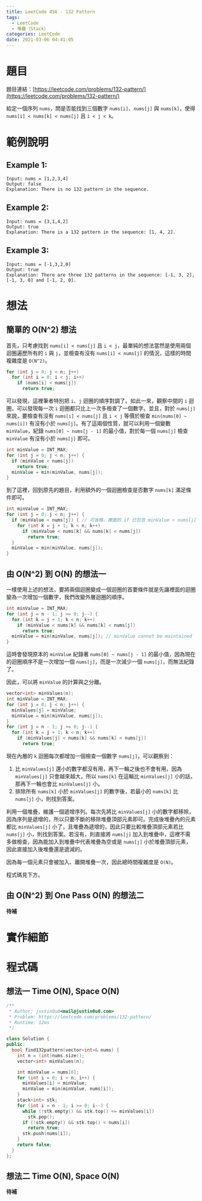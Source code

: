 ```yaml
---
title: LeetCode 456 - 132 Pattern
tags:
  - LeetCode
  - 堆疊（Stack）
categories: LeetCode
date: 2021-03-06 04:41:05
---
```


# 題目
題目連結：[https://leetcode.com/problems/132-pattern/](https://leetcode.com/problems/132-pattern/)

給定一個序列 `nums`，問是否能找到三個數字 `nums[i]`、`nums[j]` 與 `nums[k]`，使得 `nums[i] < nums[k] < nums[j]` 且 `i < j < k`。

# 範例說明

## Example 1:

```
Input: nums = [1,2,3,4]
Output: false
Explanation: There is no 132 pattern in the sequence.
```

<!-- More -->

## Example 2:

```
Input: nums = [3,1,4,2]
Output: true
Explanation: There is a 132 pattern in the sequence: [1, 4, 2].
```

## Example 3:

```
Input: nums = [-1,3,2,0]
Output: true
Explanation: There are three 132 patterns in the sequence: [-1, 3, 2], [-1, 3, 0] and [-1, 2, 0].
```

# 想法

## 簡單的 O(N^2) 想法

首先，只考慮找到 `nums[i] < nums[j]` 且 `i < j`，最單純的想法當然是使用兩個迴圈遍歷所有的 `i` 與 `j`，並檢查有沒有 `nums[i] < nums[j]` 的情況，這樣的時間複雜度是 `O(N^2)`。
```cpp
for (int j = 0; j < n; j++)
  for (int i = 0; i < j; i++)
    if (nums[i] < nums[j])
      return true;
```

可以發現，這裡筆者特別把 `i`、`j` 迴圈的順序對調了。如此一來，觀察中間的 `i` 迴圈，可以發現每一次 `i` 迴圈都只比上一次多檢查了一個數字。並且，對於 `nums[j]` 來說，要檢查有沒有 `nums[i] < nums[j]` 且 `i < j` 等價於檢查 `min(nums[0] ~ nums[i])` 有沒有小於 `nums[j]`。有了這兩個性質，就可以利用一個變數 `minValue`，紀錄 `nums[0] ~ nums[j - 1]` 的最小值，對於每一個 `nums[j]` 檢查 `minValue` 有沒有小於 `nums[j]` 即可。
```cpp
int minValue = INT_MAX;
for (int j = 0; j < n; j++) {
  if (minValue < nums[j])
    return true;
  minValue = min(minValue, nums[j]);
}
```

到了這裡，回到原先的題目，利用額外的一個迴圈檢查是否數字 `nums[k]` 滿足條件即可。
```cpp
int minValue = INT_MAX;
for (int j = 0; j < n; j++) {
  if (minValue < nums[j]) { // 可省略，裡面的 if 已包含 minValue < nums[j] 的判斷
    for (int k = j + 1; k < n; k++)
      if (minValue < nums[k] && nums[k] < nums[j])
        return true;
  }
  minValue = min(minValue, nums[j]);
}
```

## 由 O(N^2) 到 O(N) 的想法一

一樣使用上述的想法，要將兩個迴圈變成一個迴圈的首要條件就是先讓裡面的迴圈變為一次增加一個數字，我們改變外層迴圈的順序。

```cpp
int minValue = INT_MAX;
for (int j = n - 1; j >= 0; j--) {
  for (int k = j + 1; k < n; k++)
    if (minValue < nums[k] && nums[k] < nums[j])
      return true;
  minValue = min(minValue, nums[j]); // minValue cannot be maintained
}
```

這時會發現原本的 `minValue` 紀錄著 `nums[0] ~ nums[j - 1]` 的最小值，因為現在的迴圈順序不是一次增加一個 `nums[j]`，而是一次減少一個 `nums[j]`，而無法紀錄了。

因此，可以將 `minValue` 的計算與之分離。

```cpp
vector<int> minValues(n);
int minValue = INT_MAX;
for (int j = 0; j < n; j++) {
  minValues[j] = minValue;
  minValue = min(minValue, nums[j]);
}
for (int j = n - 1; j >= 0; j--) {
  for (int k = j + 1; k < n; k++)
    if (minValues[j] < nums[k] && nums[k] < nums[j])
      return true;
```

現在內層的 `k` 迴圈每次都增加一個檢查一個數字 `nums[j]`，可以觀察到：
1. 比 `minValues[j]` 還小的數字都沒有用，再下一輪之後也不會有用，因為 `minValues[j]` 只會越來越大，所以 `nums[k]` 在這輪比 `minValues[j]` 小的話，那再下一輪也會比 `minValues[j]` 小。
2. 排除所有 `nums[k]` 小於 `minValues[j]` 的數字後，若最小的 `nums[k]` 比 `nums[j]` 小，則找到答案。

利用一個堆疊，維護一個遞增序列。每次先將比 `minValues[j]` 小的數字都移除，因為序列是遞增的，所以只要不斷的移除堆疊頂部元素即可。完成後堆疊內的元素都比 `minValues[j]` 小了，且堆疊為遞增的，因此只要比較堆疊頂部元素若比 `nums[j]` 小，則找到答案。若沒有，則直接將 `nums[j]` 加入到堆疊中，這裡不需多做檢查，因為能加入到堆疊中代表堆疊為空或是 `nums[j]` 小於堆疊頂部元素，因此直接加入後堆疊還是遞減的。

因為每一個元素只會被加入、離開堆疊一次，因此總時間複雜度是 `O(N)`。

程式碼見下方。

## 由 O(N^2) 到 One Pass O(N) 的想法二

**待補**

# 實作細節

# 程式碼

## 想法一 Time O(N), Space O(N)
```cpp
/**
 * Author: justin0u0<mail@justin0u0.com>
 * Problem: https://leetcode.com/problems/132-pattern/
 * Runtime: 12ms
 */

class Solution {
public:
  bool find132pattern(vector<int>& nums) {
    int n = (int)nums.size();
    vector<int> minValues(n);

    int minValue = nums[0];
    for (int i = 0; i < n; i++) {
      minValues[i] = minValue;
      minValue = min(minValue, nums[i]);
    }
    stack<int> stk;
    for (int i = n - 1; i >= 0; i--) {
      while (!stk.empty() && stk.top() <= minValues[i])
        stk.pop();
      if (!stk.empty() && stk.top() < nums[i])
        return true;
      stk.push(nums[i]);
    }
    return false;
  }
};

```

## 想法二 Time O(N), Space O(N)

**待補**